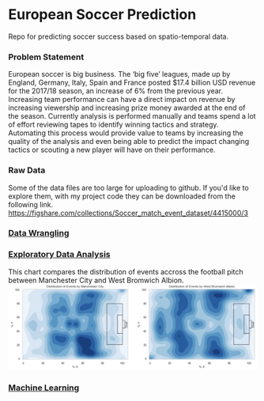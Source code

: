 # European Soccer Prediction
Repo for predicting soccer success based on spatio-temporal data.

### Problem Statement
European soccer  is big business. The ‘big five’ leagues, made up by England, Germany, Italy, Spain and France posted $17.4 billion USD revenue for the 2017/18 season, an increase of 6% from the previous year. Increasing team performance can have a direct impact on revenue by increasing viewership and increasing prize money awarded at the end of the season. Currently analysis is performed manually and teams spend a lot of effort reviewing tapes to identify winning tactics and strategy. Automating this process would provide value to teams by increasing the quality of the analysis and even being able to predict the impact changing tactics or scouting a new player will have on their performance.

### Raw Data
Some of the data files are too large for uploading to github. If you'd like to explore them, with my project code they can be downloaded from the following link.
https://figshare.com/collections/Soccer_match_event_dataset/4415000/3

### [Data Wrangling](https://github.com/rjlussier/European_soccer_prediction/blob/master/Soccer_Data_Wrangling.ipynb)

### [Exploratory Data Analysis](https://github.com/rjlussier/European_soccer_prediction/blob/master/Soccer_EDA_Data_Story.ipynb)
This chart compares the distribution of events accross the football pitch between Manchester City and West Bromwich Albion. 
![Event Distribution Comparison Image](data/PitchEventDistributionComparison.png)

### [Machine Learning](https://github.com/rjlussier/European_soccer_prediction/blob/master/Soccer_Machine_Learning.ipynb)
